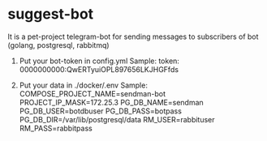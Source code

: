 # suggest-bot
It is a pet-project telegram-bot for sending messages to subscribers of bot (golang, postgresql, rabbitmq)

1. Put your bot-token in config.yml
Sample:
token: 0000000000:QwERTyuiOPL897656LKJHGFfds

2. Put your data in ./docker/.env
Sample:
COMPOSE_PROJECT_NAME=sendman-bot
PROJECT_IP_MASK=172.25.3
PG_DB_NAME=sendman
PG_DB_USER=botdbuser
PG_DB_PASS=botpass
PG_DB_DIR=/var/lib/postgresql/data
RM_USER=rabbituser
RM_PASS=rabbitpass
